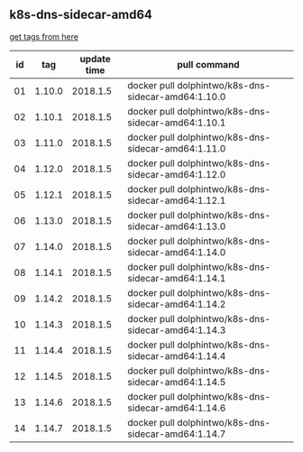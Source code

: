 ## k8s-dns-sidecar-amd64
[get tags from here](https://console.cloud.google.com/gcr/images/google-containers/GLOBAL/k8s-dns-sidecar-amd64?project=google-containers&gcrImageListsize=200)

|id|tag|update time|pull command|
|--|---|-----------|------------|
|01|1.10.0|2018.1.5|docker pull dolphintwo/k8s-dns-sidecar-amd64:1.10.0|
|02|1.10.1|2018.1.5|docker pull dolphintwo/k8s-dns-sidecar-amd64:1.10.1|
|03|1.11.0|2018.1.5|docker pull dolphintwo/k8s-dns-sidecar-amd64:1.11.0|
|04|1.12.0|2018.1.5|docker pull dolphintwo/k8s-dns-sidecar-amd64:1.12.0|
|05|1.12.1|2018.1.5|docker pull dolphintwo/k8s-dns-sidecar-amd64:1.12.1|
|06|1.13.0|2018.1.5|docker pull dolphintwo/k8s-dns-sidecar-amd64:1.13.0|
|07|1.14.0|2018.1.5|docker pull dolphintwo/k8s-dns-sidecar-amd64:1.14.0|
|08|1.14.1|2018.1.5|docker pull dolphintwo/k8s-dns-sidecar-amd64:1.14.1|
|09|1.14.2|2018.1.5|docker pull dolphintwo/k8s-dns-sidecar-amd64:1.14.2|
|10|1.14.3|2018.1.5|docker pull dolphintwo/k8s-dns-sidecar-amd64:1.14.3|
|11|1.14.4|2018.1.5|docker pull dolphintwo/k8s-dns-sidecar-amd64:1.14.4|
|12|1.14.5|2018.1.5|docker pull dolphintwo/k8s-dns-sidecar-amd64:1.14.5|
|13|1.14.6|2018.1.5|docker pull dolphintwo/k8s-dns-sidecar-amd64:1.14.6|
|14|1.14.7|2018.1.5|docker pull dolphintwo/k8s-dns-sidecar-amd64:1.14.7|